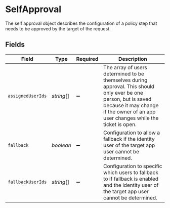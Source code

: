 # SelfApproval

 The self approval object describes the configuration of a policy step that needs to be approved by the target of the request.



## Fields

| Field                                                                                                                                                                                                   | Type                                                                                                                                                                                                    | Required                                                                                                                                                                                                | Description                                                                                                                                                                                             |
| ------------------------------------------------------------------------------------------------------------------------------------------------------------------------------------------------------- | ------------------------------------------------------------------------------------------------------------------------------------------------------------------------------------------------------- | ------------------------------------------------------------------------------------------------------------------------------------------------------------------------------------------------------- | ------------------------------------------------------------------------------------------------------------------------------------------------------------------------------------------------------- |
| `assignedUserIds`                                                                                                                                                                                       | *string*[]                                                                                                                                                                                              | :heavy_minus_sign:                                                                                                                                                                                      |  The array of users determined to be themselves during approval. This should only ever be one person, but is saved because it may change if the owner of an app user changes while the ticket is open.<br/> |
| `fallback`                                                                                                                                                                                              | *boolean*                                                                                                                                                                                               | :heavy_minus_sign:                                                                                                                                                                                      |  Configuration to allow a fallback if the identity user of the target app user cannot be determined.<br/>                                                                                               |
| `fallbackUserIds`                                                                                                                                                                                       | *string*[]                                                                                                                                                                                              | :heavy_minus_sign:                                                                                                                                                                                      |  Configuration to specific which users to fallback to if fallback is enabled and the identity user of the target app user cannot be determined.<br/>                                                    |